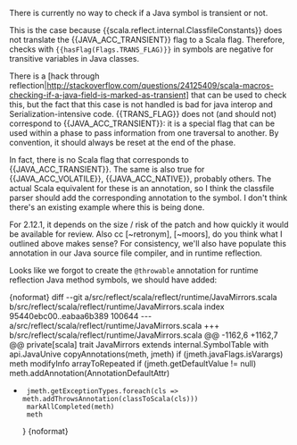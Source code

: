 There is currently no way to check if a Java symbol is transient or not.

This is the case because {{scala.reflect.internal.ClassfileConstants}} does not translate the {{JAVA_ACC_TRANSIENT}} flag to a Scala flag. Therefore, checks with `{{hasFlag(Flags.TRANS_FLAG)}}` in symbols are negative for transitive variables in Java classes.

There is a [hack through reflection|http://stackoverflow.com/questions/24125409/scala-macros-checking-if-a-java-field-is-marked-as-transient] that can be used to check this, but the fact that this case is not handled is bad for java interop and Serialization-intensive code.
{{TRANS_FLAG}} does not (and should not) correspond to {{JAVA_ACC_TRANSIENT}}: it is a special flag that can be used within a phase to pass information from one traversal to another. By convention, it should always be reset at the end of the phase.

In fact, there is no Scala flag that corresponds to {{JAVA_ACC_TRANSIENT}}. The same is also true for {{JAVA_ACC_VOLATILE}}, {{JAVA_ACC_NATIVE}}, probably others. The actual Scala equivalent for these is an annotation, so I think the classfile parser should add the corresponding annotation to the symbol. I don't think there's an existing example where this is being done.


For 2.12.1, it depends on the size / risk of the patch and how quickly it would be available for review. Also cc [~retronym], [~moors], do you think what I outlined above makes sense?
For consistency, we'll also have populate this annotation in our Java source file compiler, and in runtime reflection.

Looks like we forgot to create the `@throwable` annotation for runtime reflection Java method symbols, we should have added:

{noformat}
diff --git a/src/reflect/scala/reflect/runtime/JavaMirrors.scala b/src/reflect/scala/reflect/runtime/JavaMirrors.scala
index 95440ebc00..eabaa6b389 100644
--- a/src/reflect/scala/reflect/runtime/JavaMirrors.scala
+++ b/src/reflect/scala/reflect/runtime/JavaMirrors.scala
@@ -1162,6 +1162,7 @@ private[scala] trait JavaMirrors extends internal.SymbolTable with api.JavaUnive
       copyAnnotations(meth, jmeth)
       if (jmeth.javaFlags.isVarargs) meth modifyInfo arrayToRepeated
       if (jmeth.getDefaultValue != null) meth.addAnnotation(AnnotationDefaultAttr)
+      jmeth.getExceptionTypes.foreach(cls => meth.addThrowsAnnotation(classToScala(cls)))
       markAllCompleted(meth)
       meth
     }
{noformat}
